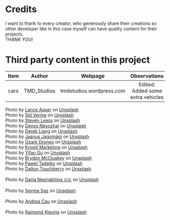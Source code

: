 # Credits
I want to thank to every creator, who generously share their creations so other
developer like in this case myself can have quality content for their projects.<br>THANK YOU!

# Third party content in this project
Item | Author | Webpage | Observations
:---:  | :---: | :---: | :---:
cars | TMD_Studios | tmdstudios.wordpress.com | Edited: Added some extra vehicles

Photo by [Lance Asper](https://unsplash.com/@lance_asper?utm_source=unsplash&utm_medium=referral&utm_content=creditCopyText) on [Unsplash](https://unsplash.com/es/s/fotos/street-topdown?utm_source=unsplash&utm_medium=referral&utm_content=creditCopyText)
<br>
Photo by [Sid Verma](https://unsplash.com/@sidverma?utm_source=unsplash&utm_medium=referral&utm_content=creditCopyText) on [Unsplash](https://unsplash.com/es/s/fotos/street-topdown?utm_source=unsplash&utm_medium=referral&utm_content=creditCopyText)
<br>
Photo by [Steven Lewis](https://unsplash.com/@airguitarbandit?utm_source=unsplash&utm_medium=referral&utm_content=creditCopyText) on [Unsplash](https://unsplash.com/es/s/fotos/street-topdown?utm_source=unsplash&utm_medium=referral&utm_content=creditCopyText)
<br>
Photo by [Denys Nevozhai](https://unsplash.com/@dnevozhai?utm_source=unsplash&utm_medium=referral&utm_content=creditCopyText) on [Unsplash](https://unsplash.com/es/s/fotos/street-topdown?utm_source=unsplash&utm_medium=referral&utm_content=creditCopyText)
<br>
Photo by [Derek Liang](https://unsplash.com/@derekrliang?utm_source=unsplash&utm_medium=referral&utm_content=creditCopyText) on [Unsplash](https://unsplash.com/es/s/fotos/street-topdown?utm_source=unsplash&utm_medium=referral&utm_content=creditCopyText)
<br>
Photo by [Jaanus Jagomägi](https://unsplash.com/@jaanus?utm_source=unsplash&utm_medium=referral&utm_content=creditCopyText) on [Unsplash](https://unsplash.com/es/s/fotos/street-topdown?utm_source=unsplash&utm_medium=referral&utm_content=creditCopyText)
<br>
Photo by [Ozark Drones](https://unsplash.com/@ozarkdrones?utm_source=unsplash&utm_medium=referral&utm_content=creditCopyText) on [Unsplash](https://unsplash.com/es/s/fotos/street-topdown?utm_source=unsplash&utm_medium=referral&utm_content=creditCopyText)
<br>
Photo by [Knoell Marketing](https://unsplash.com/@knoellmarketing?utm_source=unsplash&utm_medium=referral&utm_content=creditCopyText) on [Unsplash](https://unsplash.com/es/s/fotos/street-topdown?utm_source=unsplash&utm_medium=referral&utm_content=creditCopyText)
<br>
Photo by [Yifan Gu](https://unsplash.com/@yifangu?utm_source=unsplash&utm_medium=referral&utm_content=creditCopyText) on [Unsplash](https://unsplash.com/es/s/fotos/street-topdown?utm_source=unsplash&utm_medium=referral&utm_content=creditCopyText)
<br>
Photo by [Brydon McCluskey](https://unsplash.com/@brydoncreative?utm_source=unsplash&utm_medium=referral&utm_content=creditCopyText) on [Unsplash](https://unsplash.com/es/s/fotos/topdown-car?utm_source=unsplash&utm_medium=referral&utm_content=creditCopyText")
<br>
Photo by [Pawel Tadejko](https://unsplash.com/@ptadejko?utm_source=unsplash&utm_medium=referral&utm_content=creditCopyText) on [Unsplash](https://unsplash.com/s/photos/topdown?utm_source=unsplash&utm_medium=referral&utm_content=creditCopyText)
<br>
Photo by [Dalton Touchberry](https://unsplash.com/@daltontouch?utm_source=unsplash&utm_medium=referral&utm_content=creditCopyText) on <a href="https://unsplash.com/s/photos/topdown-shoes?utm_source=unsplash&utm_medium=referral&utm_content=creditCopyText">Unsplash</a>   
<br>
Photo by [Daria Nepriakhina 🇺🇦](https://unsplash.com/@epicantus?utm_source=unsplash&utm_medium=referral&utm_content=creditCopyText) on <a href="https://unsplash.com/s/photos/topdown-shoes?utm_source=unsplash&utm_medium=referral&utm_content=creditCopyText">Unsplash</a>   
<br>
Photo by [Şeyma Sgz](https://unsplash.com/@seymasgz?utm_source=unsplash&utm_medium=referral&utm_content=creditCopyText) on <a href="https://unsplash.com/s/photos/traffic-sign?utm_source=unsplash&utm_medium=referral&utm_content=creditCopyText">Unsplash</a>  
<br>
Photo by [Andrea Cau](https://unsplash.com/@andreacau?utm_source=unsplash&utm_medium=referral&utm_content=creditCopyText) on [Unsplash](https://unsplash.com/s/photos/city?utm_source=unsplash&utm_medium=referral&utm_content=creditCopyText)   
<br>
Photo by [Raimond Klavins](https://unsplash.com/@raimondklavins?utm_source=unsplash&utm_medium=referral&utm_content=creditCopyText) on <a href="https://unsplash.com/s/photos/traffic-sign?utm_source=unsplash&utm_medium=referral&utm_content=creditCopyText">Unsplash</a>   
<br>
